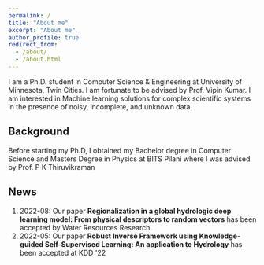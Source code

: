 ```yaml
---
permalink: /
title: "About me"
excerpt: "About me"
author_profile: true
redirect_from: 
  - /about/
  - /about.html
---
```


I am a Ph.D. student in Computer Science & Engineering at University of Minnesota, Twin Cities. I am fortunate to be advised by Prof. Vipin Kumar.
I am interested in Machine learning solutions for complex scientific systems in the presence of noisy, incomplete, and unknown data.



Background
------
Before starting my Ph.D, I obtained my Bachelor degree in Computer Science and Masters Degree in Physics at BITS Pilani where I was advised by Prof. P K Thiruvikraman

News
------
1. 2022-08: Our paper **Regionalization in a global hydrologic deep learning model: From physical descriptors to random vectors** has been accepted by Water Resources Research.
2. 2022-05: Our paper **Robust Inverse Framework using Knowledge-guided Self-Supervised Learning: An application to Hydrology** has been accepted at KDD '22